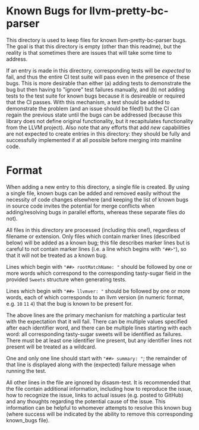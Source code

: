 # Known Bugs for llvm-pretty-bc-parser

This directory is used to keep files for known llvm-pretty-bc-parser bugs.  The
goal is that this directory is empty (other than this readme), but the reality is
that sometimes there are issues that will take some time to address.

If an entry is made in this directory, corresponding tests will be *expected* to
fail, and thus the entire CI test suite will pass even in the presence of these
bugs.  This is more desirable than either (a) adding tests to demonstrate the bug
but then having to "ignore" test failures manually, and (b) not adding tests to
the test suite for known bugs because it is desireable or required that the CI
passes.  With this mechanism, a test should be added to demonstrate the problem
(and an issue should be filed!) but the CI can regain the previous state until
the bugs can be addressed (because this library does not define original
functionality, but it recapitulates functionality from the LLVM project).  Also
note that any efforts that add *new* capabilities are not expected to create
entries in this directory: they should be fully and successfully implemented if
at all possible before merging into mainline code.

# Format

When adding a new entry to this directory, a single file is created.  By using a
single file, known bugs can be added and removed easily without the necessity of
code changes elsewhere (and keeping the list of known bugs in source code invites
the potential for merge conflicts when adding/resolving bugs in parallel efforts,
whereas these separate files do not).

All files in this directory are processed (including this one!), regardless of
filename or extension.  Only files which contain marker lines (described below)
will be added as a known bug; this file describes marker lines but is careful to
not contain marker lines (i.e. a line which begins with `"##>"`), so that it will
not be treated as a known bug.

Lines which begin with `"##> rootMatchName: "` should be followed by one or
more words which correspond to the corresponding tasty-sugar field in the
provided `Sweets` structure when generating tests.

Lines which begin with `"##> llvmver: "` should be followed by one or more words,
each of which corresponds to an llvm version (in numeric format, e.g. `10` `11`
`4`) that the bug is known to be present for.

The above lines are the primary mechanism for matching a particular test with the
expectation that it will fail.  There can be multiple values specified after each
identifier word, and there can be multiple lines starting with each word: all
corresponding tasty-sugar sweets will be identified as failures.  There must be
at least one identifier line present, but any identifier lines not present will
be treated as a wildcard.

One and only one line should start with `"##> summary: "`; the remainder of
that line is displayed along with the (expected) failure message when running the
test.

All other lines in the file are ignored by disasm-test.  It is recommended that
the file contain additional information, including how to reproduce the issue,
how to recognize the issue, links to actual issues (e.g. posted to GitHub) and
any thoughts regarding the potential cause of the issue.  This information can be
helpful to whomever attempts to resolve this known bug (where success will be
indicated by the ability to remove this corresponding known_bugs file).
